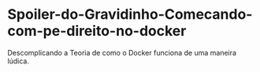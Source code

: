 # Spoiler-do-Gravidinho-Comecando-com-pe-direito-no-docker
Descomplicando a Teoria de como o Docker funciona de uma maneira lúdica.
